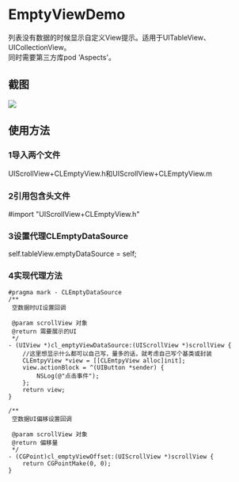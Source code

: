 # EmptyViewDemo
列表没有数据的时候显示自定义View提示。适用于UITableView、UICollectionView。<br>
同时需要第三方库pod 'Aspects'。

## 截图
![](https://github.com/cjq002/EmptyViewDemo/raw/master/IMAGE/demo.png) 
 
## 使用方法
### 1导入两个文件
UIScrollView+CLEmptyView.h和UIScrollView+CLEmptyView.m
### 2引用包含头文件
#import "UIScrollView+CLEmptyView.h"
### 3设置代理CLEmptyDataSource
self.tableView.emptyDataSource = self;
### 4实现代理方法
```
#pragma mark - CLEmptyDataSource
/**
 空数据时UI设置回调
 
 @param scrollView 对象
 @return 需要展示的UI
 */
- (UIView *)cl_emptyViewDataSource:(UIScrollView *)scrollView {
    //这里想显示什么都可以自己写，量多的话，就考虑自己写个基类或封装
    CLEmtpyView *view = [[CLEmtpyView alloc]init];
    view.actionBlock = ^(UIButton *sender) {
        NSLog(@"点击事件");
    };
    return view;
}

/**
 空数据UI偏移设置回调
 
 @param scrollView 对象
 @return 偏移量
 */
- (CGPoint)cl_emptyViewOffset:(UIScrollView *)scrollView {
    return CGPointMake(0, 0);
}
```
